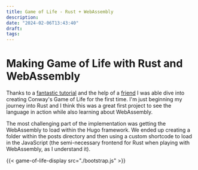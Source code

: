 ```yaml
---
title: Game of Life - Rust + WebAssembly
description:
date: "2024-02-06T13:43:40"
draft: 
tags: 
---
```


# Making Game of Life with Rust and WebAssembly

Thanks to a [fantastic tutorial](https://rustwasm.github.io/docs/book/introduction.html) and the help of a [friend](https://github.com/shaunluttin) I was able dive into creating Conway's Game of Life for the first time. I'm just beginning my journey into Rust and I think this was a great first project to see the language in action while also learning about WebAssembly.

The most challenging part of the implementation was getting the WebAssembly to load within the Hugo framework. We ended up creating a folder within the posts directory and then using a custom shortcode to load in the JavaScript (the semi-necessary frontend for Rust when playing with WebAssembly, as I understand it).

{{< game-of-life-display src="./bootstrap.js" >}}
